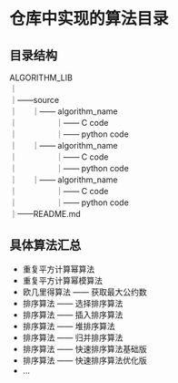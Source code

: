 # 仓库中实现的算法目录

## 目录结构
ALGORITHM_LIB  
｜  
｜——source  
｜  &ensp;&ensp;&ensp;｜—— algorithm_name  
｜   &ensp;&ensp;&ensp;&ensp;&ensp;&ensp;&ensp;&ensp;&ensp;｜—— C code  
｜   &ensp;&ensp;&ensp;&ensp;&ensp;&ensp;&ensp;&ensp;&ensp;｜—— python code  
｜  &ensp;&ensp;&ensp;｜—— algorithm_name  
｜   &ensp;&ensp;&ensp;&ensp;&ensp;&ensp;&ensp;&ensp;&ensp;｜—— C code   
｜   &ensp;&ensp;&ensp;&ensp;&ensp;&ensp;&ensp;&ensp;&ensp;｜—— python code  
｜  &ensp;&ensp;&ensp;｜—— algorithm_name  
｜   &ensp;&ensp;&ensp;&ensp;&ensp;&ensp;&ensp;&ensp;&ensp;｜—— C code  
｜   &ensp;&ensp;&ensp;&ensp;&ensp;&ensp;&ensp;&ensp;&ensp;｜—— python code  
｜——README.md

## 具体算法汇总
 - 重复平方计算幂算法
 - 重复平方计算幂模算法
 - 欧几里得算法 —— 获取最大公约数
 - 排序算法 —— 选择排序算法
 - 排序算法 —— 插入排序算法
 - 排序算法 —— 堆排序算法
 - 排序算法 —— 归并排序算法
 - 排序算法 —— 快速排序算法基础版
 - 排序算法 —— 快速排序算法优化版
 - ...